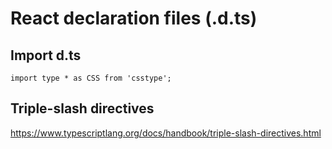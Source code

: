 # React declaration files (.d.ts)

## Import d.ts

`import type * as CSS from 'csstype';`

## Triple-slash directives

https://www.typescriptlang.org/docs/handbook/triple-slash-directives.html
